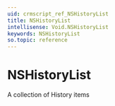 ```yaml
---
uid: crmscript_ref_NSHistoryList
title: NSHistoryList
intellisense: Void.NSHistoryList
keywords: NSHistoryList
so.topic: reference
---
```


# NSHistoryList

A collection of History items
